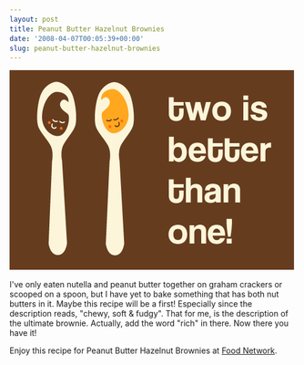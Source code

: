 ```yaml
---
layout: post
title: Peanut Butter Hazelnut Brownies
date: '2008-04-07T00:05:39+00:00'
slug: peanut-butter-hazelnut-brownies
---
```

<img src='images/uploads/2008/04/hazelnut_01.gif' alt='Peanut Butter Hazelnut Brownies' class="yellowborder" />

I've only eaten nutella and peanut butter together on graham crackers or scooped on a spoon, but I have yet to bake something that has both nut butters in it. Maybe this recipe will be a first! Especially since the description reads, "chewy, soft & fudgy". That for me, is the description of the ultimate brownie. Actually, add the word "rich" in there. Now there you have it!

Enjoy this recipe for Peanut Butter Hazelnut Brownies at <a href="http://www.foodnetwork.com/food/recipes/recipe/0,,FOOD_9936_26156,00.html">Food Network</a>.
